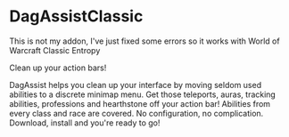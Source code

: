 # DagAssistClassic

This is not my addon, I've just fixed some errors so it works with World of Warcraft Classic
Entropy

Clean up your action bars! 

DagAssist helps you clean up your interface by moving seldom used abilities to a discrete minimap menu. Get those teleports, auras, tracking abilities, professions and hearthstone off your action bar! Abilities from every class and race are covered. No configuration, no complication. Download, install and you're ready to go!
